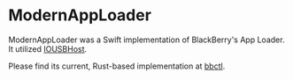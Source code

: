 # ModernAppLoader
ModernAppLoader was a Swift implementation of BlackBerry's App Loader. It utilized [IOUSBHost](https://developer.apple.com/documentation/iousbhost).

Please find its current, Rust-based implementation at [bbctl](https://github.com/spotlightishere/bbctl).
